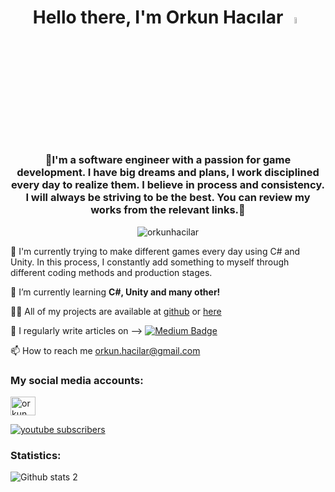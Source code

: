  <h1 align="center">Hello there, I'm Orkun Hacılar  <a href="https://www.gautamkrishnar.com/"><img src="https://media.giphy.com/media/hvRJCLFzcasrR4ia7z/giphy.gif" width="5%"></a> </h1>
<h3 align="center">🔭I'm a software engineer with a passion for game development. I have big dreams and plans, I work disciplined every day to realize them. I believe in process and consistency. I will always be striving to be the best. You can review my works from the relevant links.🔭
</h3>

<p align="center"> <img src="https://komarev.com/ghpvc/?username=orkunhacilar&label=Profile%20views&color=0e75b6&style=flat" alt="orkunhacilar" /> </p>

🔭 I'm currently trying to make different games every day using C# and Unity. In this process, I constantly add something to myself through different coding methods and production stages.

🌱 I’m currently learning **C#, Unity and many other!**

👨‍💻 All of my projects are available at [github](https://github.com/orkunhacilar?tab=repositories) or [here](https://orkunhacilar.dev/)

📝 I regularly write articles on  -->  [![Medium Badge](https://img.shields.io/badge/-Medium-757575?style=flat-quare&labelColor=757575&logo=Medium&logoColor=white&link=link)](https://medium.com/@orkun.hacilar)

📫 How to reach me orkun.hacilar@gmail.com 

<h3 align="left">My social media accounts:</h3>
<p align="left">




 
<a href="https://www.linkedin.com/in/orkunhac%C4%B1lar/" target="blank"><img align="center" src="https://raw.githubusercontent.com/rahuldkjain/github-profile-readme-generator/master/src/images/icons/Social/linked-in-alt.svg" alt="orkun hacılar" height="30" width="40" /></a>

<a href="https://www.youtube.com/channel/UCtadEVLJ3mZd6SuQ8vmBygw">
      <img alt="youtube subscribers" title="Subscribe to my YouTube channel" src="https://freshidea.com/jonah/youtube-api/subscribers-badge.php?label=Subscribers&style=for-the-badge&color=red&labelColor=ce4630"/></a> 

<h3 align="left">Statistics:</h3>
      

![Github stats 2](https://github-readme-stats.vercel.app/api?username=orkunhacilar&show_icons=true&theme=radical)

